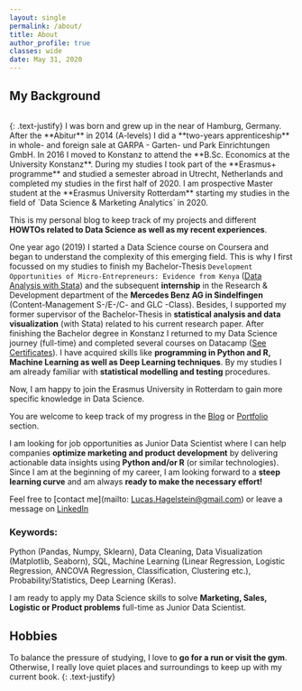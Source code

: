 ```yaml
---
layout: single
permalink: /about/
title: About
author_profile: true
classes: wide
date: May 31, 2020
---
```


## My Background
<figure style="width: 30%" class="align-right">
  <img src="{{ site.url }}{{ site.baseurl }}/assets/images/about_1.png" alt="">
</figure>
{: .text-justify}
I was born and grew up in the near of Hamburg, Germany. After the **Abitur** in 2014 (A-levels) I did a **two-years apprenticeship** in whole- and foreign sale at GARPA - Garten- und Park Einrichtungen GmbH. In 2016 I moved to Konstanz to attend the **B.Sc. Economics at the University Konstanz**. During my studies I took part of the **Erasmus+ programme** and studied a semester abroad in Utrecht, Netherlands and completed my studies in the first half of 2020. I am prospective Master student at the **Erasmus University Rotterdam** starting my studies in the field of `Data Science & Marketing Analytics` in 2020.  

This is my personal blog to keep track of my projects and different **HOWTOs related to Data Science as well as my recent experiences**.

One year ago (2019) I started a Data Science course on Coursera and began to understand the complexity of this emerging field. This is why I first focussed on my studies to finish my Bachelor-Thesis `Development Opportunities of Micro-Entrepreneurs: Evidence from Kenya` ([Data Analysis with Stata](/portfolio/)) and the subsequent **internship** in the Research & Development department of the **Mercedes Benz AG in Sindelfingen** (Content-Management S-/E-/C- and GLC -Class). Besides, I supported my former supervisor of the Bachelor-Thesis in **statistical analysis and data visualization** (with Stata) related to his current research paper. After finishing the Bachelor degree in Konstanz I returned to my Data Science journey (full-time) and completed several courses on Datacamp ([See Certificates](/certificates/)). I have acquired skills like **programming in Python and R, Machine Learning as well as Deep Learning techniques**. By my studies I am already familiar with **statistical modelling and testing** procedures.

Now, I am happy to join the Erasmus University in Rotterdam to gain more specific knowledge in Data Science.

You are welcome to keep track of my progress in the [Blog](/year-archive/) or [Portfolio](/portfolio/) section.

I am looking for job opportunities as Junior Data Scientist where I can help companies **optimize marketing and product development** by delivering actionable data insights using **Python and/or R** (or similar technologies). Since I am at the beginning of my career, I am looking forward to a **steep learning curve** and am always **ready to make the necessary effort!**

Feel free to [contact me](mailto: Lucas.Hagelstein@gmail.com) or leave a message on [LinkedIn](https://www.linkedin.com/in/lucas-hagelstein-832375182/)

### Keywords:

Python (Pandas, Numpy, Sklearn),  Data Cleaning, Data Visualization (Matplotlib, Seaborn), SQL, Machine Learning (Linear Regression, Logistic Regression, ANCOVA Regression, Classification, Clustering etc.), Probability/Statistics, Deep Learning (Keras).

I am ready to apply my Data Science skills to solve **Marketing, Sales, Logistic or Product problems** full-time as Junior Data Scientist.

## Hobbies
To balance the pressure of studying, I love to **go for a run or visit the gym**. Otherwise, I really love quiet places and surroundings to keep up with my current book.
{: .text-justify}
